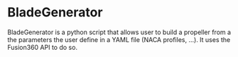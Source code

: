 # BladeGenerator

BladeGenerator is a python script that allows user to build a propeller from a the parameters the user define in a YAML file (NACA profiles, ...). It uses the Fusion360 API to do so.
